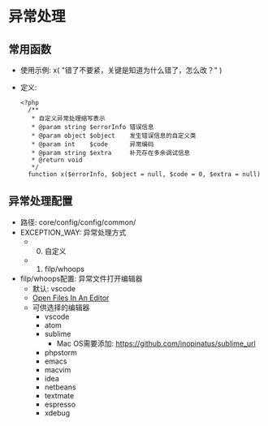 # 异常处理

## 常用函数

- 使用示例: x( "错了不要紧，关键是知道为什么错了，怎么改？" )
- 定义:

  ```
  <?php
    /**
     * 自定义异常处理缩写表示
     * @param string $errorInfo 错误信息 
     * @param object $object    发生错误信息的自定义类 
     * @param int    $code      异常编码
     * @param string $extra     补充存在多余调试信息
     * @return void
     */
    function x($errorInfo, $object = null, $code = 0, $extra = null)

  ```

## 异常处理配置

- 路径: core/config/config/common/
- EXCEPTION_WAY: 异常处理方式
  - 0. 自定义
  - 1. filp/whoops 
- filp/whoops配置: 异常文件打开编辑器
  - 默认: vscode
  - [Open Files In An Editor](https://github.com/filp/whoops/blob/master/docs/Open%20Files%20In%20An%20Editor.md)
  - 可供选择的编辑器
    - vscode
    - atom
    - sublime
      - Mac OS需要添加: https://github.com/inopinatus/sublime_url
    - phpstorm
    - emacs
    - macvim
    - idea
    - netbeans
    - textmate
    - espresso
    - xdebug
